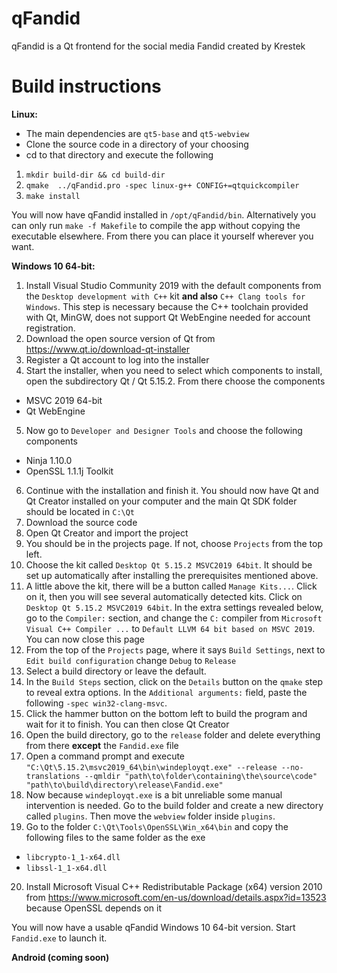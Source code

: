 
# qFandid
qFandid is a Qt frontend for the social media Fandid created by Krestek

# Build instructions

**Linux:**
- The main dependencies are `qt5-base` and `qt5-webview`
- Clone the source code in a directory of your choosing
- cd to that directory and execute the following
1. `mkdir build-dir && cd build-dir`
2. `qmake  ../qFandid.pro -spec linux-g++ CONFIG+=qtquickcompiler`
3. `make install`

You will now have qFandid installed in `/opt/qFandid/bin`. Alternatively you can only run `make -f Makefile` to compile the app without copying the executable elsewhere. From there you can place it yourself wherever you want.

**Windows 10 64-bit:**

1. Install Visual Studio Community 2019 with the default components from the `Desktop development with C++` kit **and also** `C++ Clang tools for Windows`. This step is necessary because the C++ toolchain provided with Qt, MinGW, does not support Qt WebEngine needed for account registration.
2. Download the open source version of Qt from https://www.qt.io/download-qt-installer
3. Register a Qt account to log into the installer
4. Start the installer, when you need to select which components to install, open the subdirectory Qt / Qt 5.15.2. From there choose the components
- MSVC 2019 64-bit
- Qt WebEngine
5. Now go to `Developer and Designer Tools` and choose the following components
- Ninja 1.10.0
- OpenSSL 1.1.1j Toolkit
6. Continue with the installation and finish it. You should now have Qt and Qt Creator installed on your computer and the main Qt SDK folder should be located in `C:\Qt`
7. Download the source code
8. Open Qt Creator and import the project
9. You should be in the projects page. If not, choose `Projects` from the top left.
10. Choose the kit called  `Desktop Qt 5.15.2 MSVC2019 64bit`. It should be set up automatically after installing the prerequisites mentioned above.
11. A little above the kit, there will be a button called `Manage Kits...`. Click on it, then you will see several automatically detected kits. Click on `Desktop Qt 5.15.2 MSVC2019 64bit`. In the extra settings revealed below, go to the `Compiler:` section, and change the `C:` compiler from `Microsoft Visual C++ Compiler ...` to `Default LLVM 64 bit based on MSVC 2019`. You can now close this page
12. From the top of the `Projects` page, where it says `Build Settings`, next to `Edit build configuration` change `Debug` to `Release`
13. Select a build directory or leave the default.
14. In the `Build Steps` section, click on the `Details` button on the `qmake` step to reveal extra options. In the `Additional arguments:` field, paste the following `-spec win32-clang-msvc`.
15. Click the hammer button on the bottom left to build the program and wait for it to finish. You can then close Qt Creator
16. Open the build directory, go to the `release` folder and delete everything from there **except** the `Fandid.exe` file
17. Open a command prompt and execute `"C:\Qt\5.15.2\msvc2019_64\bin\windeployqt.exe" --release --no-translations --qmldir "path\to\folder\containing\the\source\code" "path\to\build\directory\release\Fandid.exe"`
18. Now because `windeployqt.exe` is a bit unreliable some manual intervention is needed. Go to the build folder and create a new directory called `plugins`. Then move the `webview` folder inside `plugins`.
19. Go to the folder `C:\Qt\Tools\OpenSSL\Win_x64\bin` and copy the following files to the same folder as the exe
- `libcrypto-1_1-x64.dll`
- `libssl-1_1-x64.dll`
20. Install Microsoft Visual C++ Redistributable Package (x64) version 2010 from https://www.microsoft.com/en-us/download/details.aspx?id=13523 because OpenSSL depends on it

You will now have a usable qFandid Windows 10 64-bit version. Start `Fandid.exe` to launch it.

**Android (coming soon)**
